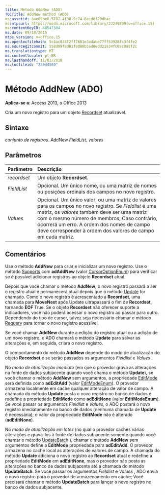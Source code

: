 ```yaml
---
title: Método AddNew (ADO)
TOCTitle: AddNew method (ADO)
ms:assetid: bae09be0-5707-4f38-9c74-0acd0f29dbac
ms:mtpsurl: https://msdn.microsoft.com/library/JJ249899(v=office.15)
ms:contentKeyID: 48547384
ms.date: 09/18/2015
mtps_version: v=office.15
ms.openlocfilehash: 5c4ac833f2ff7681e3a4abe77ff53928fc3f4fe2
ms.sourcegitcommit: 558d09fad81f8d80b5ad0edd21934fc09c098f2c
ms.translationtype: MT
ms.contentlocale: pt-BR
ms.lasthandoff: 11/03/2018
ms.locfileid: "25944560"
---
```

# <a name="addnew-method-ado"></a>Método AddNew (ADO)


**Aplica-se a**: Access 2013, o Office 2013

Cria um novo registro para um objeto [Recordset](recordset-object-ado.md) atualizável.

## <a name="syntax"></a>Sintaxe

*conjunto de registros*. AddNew *FieldList*, *valores*

## <a name="parameters"></a>Parâmetros

|Parâmetro|Descrição|
|:--------|:----------|
|*recordset* |Um objeto **Recordset**.|
|*FieldList* |Opcional. Um único nome, ou uma matriz de nomes ou posições ordinais dos campos no novo registro.|
|*Values* |Opcional. Um único valor, ou uma matriz de valores para os campos no novo registro. Se *Fieldlist* é uma matriz, os *valores* também deve ser uma matriz com o mesmo número de membros; Caso contrário, ocorrerá um erro. A ordem dos nomes de campo deve corresponder à ordem dos valores de campo em cada matriz.|

## <a name="remarks"></a>Comentários

Use o método **AddNew** para criar e inicializar um novo registro. Use o método [Supports](supports-method-ado.md) com **adAddNew** (valor [CursorOptionEnum](cursoroptionenum.md)) para verificar se é possível adicionar registros ao objeto **Recordset** atual.

Depois que você chamar o método **AddNew**, o novo registro passará a ser o registro atual e permanecerá atual depois que o método [Update](update-method-ado.md) for chamado. Como o novo registro é acrescentado a **Recordset**, uma chamada para **MoveNext** após Update ultrapassará o fim de **Recordset**, tornando **EOF** True. Se o objeto **Recordset** não oferecer suporte a indicadores, você não poderá acessar o novo registro ao passar para outro. Dependendo do tipo de cursor, talvez seja necessário chamar o método [Requery](requery-method-ado.md) para tornar o novo registro acessível.

Se você chamar **AddNew** durante a edição do registro atual ou a adição de um novo registro, o ADO chamará o método **Update** para salvar as alterações e, em seguida, criará o novo registro.

O comportamento do método **AddNew** depende do modo de atualização do objeto **Recordset** e se serão passados os argumentos *Fieldlist* e *Values* .

No *modo de atualização imediato* (em que o provedor grava as alterações na fonte de dados subjacente quando você chama o método **Update**), se você chamar o método **AddNew** sem argumentos, a propriedade [EditMode](editmode-property-ado.md) será definida como **adEditAdd** (valor [EditModeEnum](editmodeenum.md)). O provedor armazena localmente em cache qualquer alteração de valor de campo. A chamada do método **Update** posta o novo registro no banco de dados e redefine a propriedade **EditMode** como  **adEditNone** (valor **EditModeEnum**). Se você passar os argumentos *Fieldlist* e *Values*, o ADO postará o novo registro imediatamente no banco de dados (nenhuma chamada de **Update** é necessária); o valor da propriedade **EditMode** não é alterado (**adEditNone**).

No *modo de atualização em lotes* (no qual o provedor caches várias alterações e grava-los à fonte de dados subjacente somente quando você chamar o método [UpdateBatch](updatebatch-method-ado.md) ), chamar o método **AddNew** sem argumentos define a **EditMode** propriedade para **adEditAdd**. O provedor armazena no cache local as alterações de valores de campo. A chamada do método **Update** adiciona o novo registro ao **Recordset** atual e redefine a propriedade **EditMode** em **adEditNone**, mas o provedor não posta as alterações no banco de dados subjacente até a chamada do método **UpdateBatch**. Se você passar os argumentos *Fieldlist* e *Values* , ADO envia o novo registro para o provedor de armazenamento em cache; Você precisará chamar o método **UpdateBatch** para lançar o novo registro no banco de dados subjacente.

